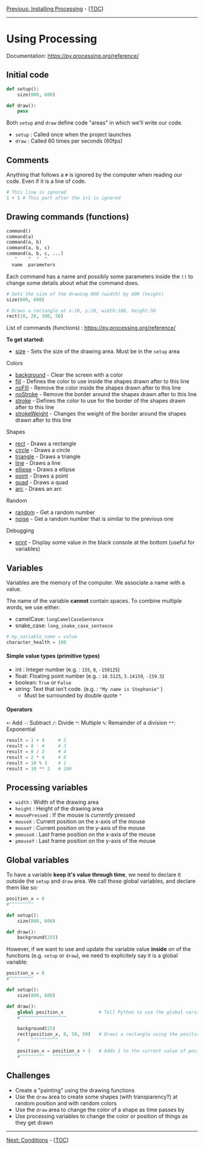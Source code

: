 [Previous: Installing Processing](01_processing_install.md) - [[TOC](README.md)]

---

# Using Processing

Documentation: https://py.processing.org/reference/

## Initial code
```python
def setup():
    size(800, 600)

def draw():
    pass
```

Both `setup` and `draw` define code "areas" in which we'll write our code.
- `setup` : Called once when the project launches
- `draw` : Called 60 times per seconds (60fps)

## Comments
Anything  that follows a `#` is ignored by the computer when reading our code. Even if it is a line of code.

```python
# This line is ignored
1 + 1 # This part after the 1+1 is ignored
```

## Drawing commands (functions)

```python
command()
command(a)
command(a, b)
command(a, b, c)
command(a, b, c, ...)
   ^    ^  ^  ^
  name  parameters
```

Each command has a name and possibly some parameters inside the `()` to change some details about what the command does.

```python
# Sets the size of the drawing 800 (width) by 600 (height)
size(800, 600)
```

```python
# Draws a rectangle at x:10, y:20, width:100, height:50
rect(10, 20, 100, 50)
```

List of commands (functions) : https://py.processing.org/reference/

**To get started:**
- [size](https://py.processing.org/reference/size.html) - Sets the size of the drawing area. Must be in the `setup` area

Colors
- [background](https://py.processing.org/reference/background.html) - Clear the screen with a color
- [fill](https://py.processing.org/reference/fill.html) - Defines the color to use inside the shapes drawn after to this line
- [noFill](https://py.processing.org/reference/noFill.html) - Remove the color inside the shapes drawn after to this line
- [noStroke](https://py.processing.org/reference/noStroke.html) - Remove the border around the shapes drawn after to this line
- [stroke](https://py.processing.org/reference/stroke.html) - Defines the color to use for the border of the shapes drawn after to this line
- [strokeWeight](https://py.processing.org/reference/strokeWeight.html) - Changes the weight of the border around the shapes drawn after to this line

Shapes
- [rect](https://py.processing.org/reference/rect.html) - Draws a rectangle
- [circle](https://py.processing.org/reference/circle.html) - Draws a circle
- [triangle](https://py.processing.org/reference/triangle.html) - Draws a triangle
- [line](https://py.processing.org/reference/line.html) - Draws a line
- [ellipse](https://py.processing.org/reference/ellipse.html) - Draws a ellipse
- [point](https://py.processing.org/reference/point.html) - Draws a point
- [quad](https://py.processing.org/reference/quad.html) - Draws a quad
- [arc](https://py.processing.org/reference/arc.html) - Draws an arc

Random
- [random](https://py.processing.org/reference/random.html) - Get a random number
- [noise](https://py.processing.org/reference/noise.html) - Get a random number that is similar to the previous one

Debugging
- [print](https://py.processing.org/reference/print.html) - Display some value in the black console at the bottom (useful for variables)


## Variables

Variables are the memory of the computer. We associate a name with a value.

The name of the variable **cannot** contain spaces. To combine multiple words, we use either:
- camelCase: `longCamelCaseSentence`
- snake_case: `long_snake_case_sentence`

```python
# my_variable_name = value
character_health = 100
```

#### Simple value types (primitive types)

- int : Integer number (e.g. : `155`, `0`, `-159125`)
- float: Floating point number (e.g. : `10.5125`, `3.14159`, `-159.5`)
- boolean: `True` or `False`
- string: Text that isn't code.  (e.g. : `"My name is Stephanie"` )
    - Must be surrounded by double quote `"`

#### Operators
`+`: Add
`-`: Subtract
`/`: Divide
`*`: Multiple
`%`: Remainder of a division
`**`: Exponential

```python
result = 1 + 4     # 5
result = 8 - 4     # 3
result = 8 / 2     # 4
result = 2 * 4     # 8
result = 10 % 3    # 1
result = 10 ** 2   # 100
```

## Processing variables
- `width` : Width of the drawing area
- `height` : Height of the drawing area
- `mousePressed` : If the mouse is *currently* pressed
- `mouseX` : Current position on the x-axis of the mouse
- `mouseY` : Current position on the y-axis of the mouse
- `pmouseX` : Last frame position on the x-axis of the mouse
- `pmouseY` : Last frame position on the y-axis of the mouse

## Global variables

To have a variable **keep it's value through time**, we need to declare it outside the `setup` and `draw` area. We call those global variables, and declare them like so:
```python
position_x = 0
#^^^^^^^^^

def setup():
    size(800, 600)

def draw():
    background(255)
```

However, if we want to use and update the variable value **inside** on of the functions (e.g. `setup` or `draw`), we need to explicitely say it is a global variable:

```python
position_x = 0
#^^^^^^^^^

def setup():
    size(800, 600)

def draw():
    global position_x             # Tell Python to use the global variable
    #^^^^^^^^^^^^^^^^^

    background(25)
    rect(position_x, 0, 50, 50)   # Draws a rectangle using the position_x as x-axis
    #    ^^^^^^^^^^

    position_x = position_x + 1   # Adds 1 to the current value of position_x
    #^^^^^^^^^   ^^^^^^^^^^
```

## Challenges
- Create a "painting" using the drawing functions
- Use the `draw` area to create some shapes (with transparency?) at random position and with random colors
- Use the `draw` area to change the color of a shape as time passes by
- Use processing variables to change the color or position of things as they get drawn

------

[Next: Conditions](03_conditions.md) - [[TOC](README.md)]